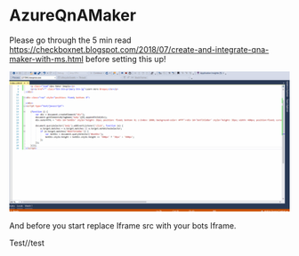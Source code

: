 # AzureQnAMaker
Please go through the 5 min read https://checkboxnet.blogspot.com/2018/07/create-and-integrate-qna-maker-with-ms.html before setting this up! 


![alt text](https://github.com/AnuOuseph1991/AzureQnAMaker/blob/295ce73efee048b8991d6f257b98287711ec7ecd/Qnabot_final.gif)


And before you start replace Iframe src with your bots Iframe.


Test//test
